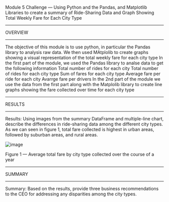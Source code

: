 Module 5 Challenge — Using Python and the Pandas, and Matplotlib Libraries to create a summary of Ride-Sharing Data and Graph Showing Total Weekly Fare for Each City Type 
______________________________________________________________________
OVERVIEW
______________________________________________________________________
The objective of this module is to use python, in particular the Pandas library to analysis raw data. We then used MAtplolib to create graphs showing a visual representation of the total weekly fare for each city type
In the first part of the module, we used the Pandas library to analse data to get the following information 
Total number of rides for each city 
Total number of rides for each city type 
Sum of fares for each city type 
Average fare per ride for each city 
Avarrge fare per drivers
In the 2nd part of the module we use the data from the first part along with the Matplolib library to create line graphs showing the fare collected over time for each city type 
______________________________________________________________________
RESULTS 
______________________________________________________________________

Results: Using images from the summary DataFrame and multiple-line chart, describe the differences in ride-sharing data among the different city types.
As we can seen in figure 1, total fare collected is highest in urban areas, followed by suburban areas, and rural areas. 

![image](https://user-images.githubusercontent.com/103878061/195786668-6eb70852-e367-4086-bffb-80bd144df8fd.png)

Figure 1 — Average total fare by city type collected over the course of a year 

______________________________________________________________________
SUMMARY
______________________________________________________________________

Summary: Based on the results, provide three business recommendations to the CEO for addressing any disparities among the city types.
